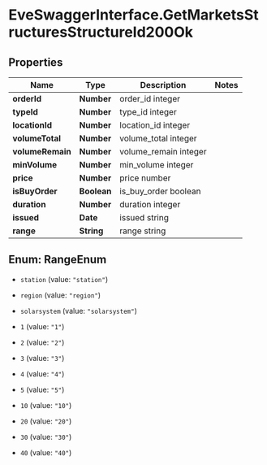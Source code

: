 # EveSwaggerInterface.GetMarketsStructuresStructureId200Ok

## Properties
Name | Type | Description | Notes
------------ | ------------- | ------------- | -------------
**orderId** | **Number** | order_id integer | 
**typeId** | **Number** | type_id integer | 
**locationId** | **Number** | location_id integer | 
**volumeTotal** | **Number** | volume_total integer | 
**volumeRemain** | **Number** | volume_remain integer | 
**minVolume** | **Number** | min_volume integer | 
**price** | **Number** | price number | 
**isBuyOrder** | **Boolean** | is_buy_order boolean | 
**duration** | **Number** | duration integer | 
**issued** | **Date** | issued string | 
**range** | **String** | range string | 


<a name="RangeEnum"></a>
## Enum: RangeEnum


* `station` (value: `"station"`)

* `region` (value: `"region"`)

* `solarsystem` (value: `"solarsystem"`)

* `1` (value: `"1"`)

* `2` (value: `"2"`)

* `3` (value: `"3"`)

* `4` (value: `"4"`)

* `5` (value: `"5"`)

* `10` (value: `"10"`)

* `20` (value: `"20"`)

* `30` (value: `"30"`)

* `40` (value: `"40"`)




